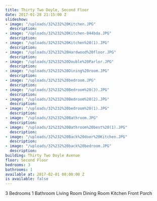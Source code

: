 ```yaml
---
title: Thirty Two Doyle, Second Floor
date: 2017-01-28 21:15:00 Z
slideshow:
- image: "/uploads/32%232%20Kitchen.JPG"
  description:
- image: "/uploads/32%232%20Kitchen-044bda.JPG"
  description:
- image: "/uploads/32%232%20Kitchen%20(1).JPG"
  description:
- image: "/uploads/32%232%20Hardwood%20floor.JPG"
  description:
- image: "/uploads/32%232%20Double%20Parlor.JPG"
  description:
- image: "/uploads/32%232%20Dining%20room.JPG"
  description:
- image: "/uploads/32%232%20bedroom.JPG"
  description:
- image: "/uploads/32%232%20Bedroom%20(3).JPG"
  description:
- image: "/uploads/32%232%20Bedroom%20(2).JPG"
  description:
- image: "/uploads/32%232%20bedroom%20(1).JPG"
  description:
- image: "/uploads/32%232%20Bathroom.JPG"
  description:
- image: "/uploads/32%232%20Bathroom%20best%20(1).JPG"
  description:
- image: "/uploads/32%232%20Back%20door%20Kitchen.JPG"
  description:
- image: "/uploads/32%232%20back%20bedroom.JPG"
  description:
building: Thirty Two Doyle Avenue
floor: Second Floor
bedrooms: 3
bathrooms: 1
available at: 2017-02-01 00:00:00 Z
is available: false
---
```


3 Bedrooms
1 Bathroom
Living Room
Dining Room
Kitchen
Front Porch
